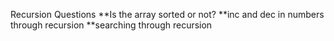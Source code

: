 Recursion Questions
**Is the array sorted or not?
**inc and dec in numbers through recursion
**searching through recursion
